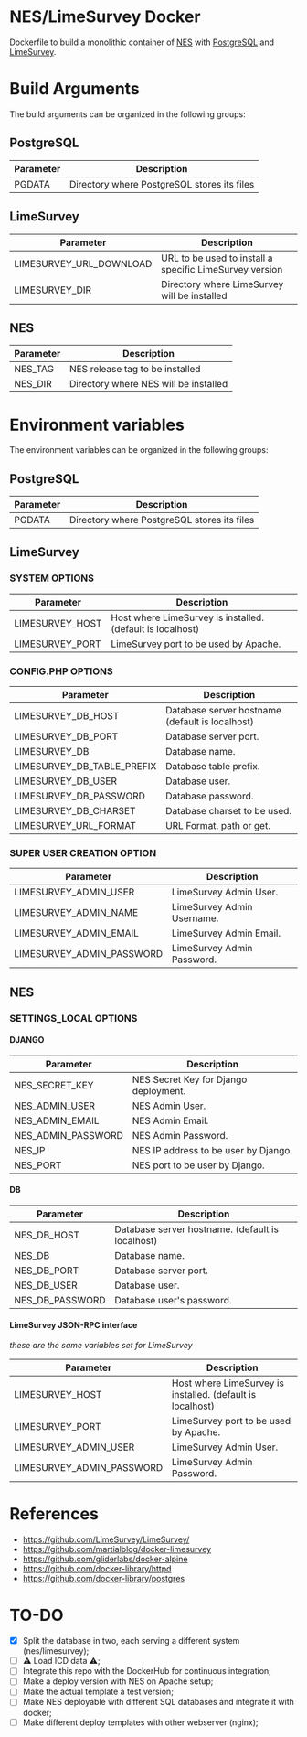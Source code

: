 # NES/LimeSurvey Docker

Dockerfile to build a monolithic container of [NES](https://github.com/neuromat/nes) with [PostgreSQL](https://www.postgresql.org) and [LimeSurvey](https://limesurvey.org).

# Build Arguments

The build arguments can be organized in the following groups:

## PostgreSQL

| Parameter | Description                                 |
| --------- | ------------------------------------------- |
| PGDATA    | Directory where PostgreSQL stores its files |

## LimeSurvey

| Parameter               | Description                                             |
| ----------------------- | ------------------------------------------------------- |
| LIMESURVEY_URL_DOWNLOAD | URL to be used to install a specific LimeSurvey version |
| LIMESURVEY_DIR          | Directory where LimeSurvey will be installed            |

## NES

| Parameter | Description                           |
| --------- | ------------------------------------- |
| NES_TAG   | NES release tag to be installed       |
| NES_DIR   | Directory where NES will be installed |

# Environment variables

The environment variables can be organized in the following groups:

## PostgreSQL

| Parameter | Description                                 |
| --------- | ------------------------------------------- |
| PGDATA    | Directory where PostgreSQL stores its files |

## LimeSurvey

### SYSTEM OPTIONS

| Parameter               | Description                                                |
| ----------------------- | ---------------------------------------------------------- |
| LIMESURVEY_HOST         | Host where LimeSurvey is installed. (default is localhost) |
| LIMESURVEY_PORT         | LimeSurvey port to be used by Apache.                      |

### CONFIG.PHP OPTIONS

| Parameter                  | Description                                      |
| -------------------------- | ------------------------------------------------ |
| LIMESURVEY_DB_HOST         | Database server hostname. (default is localhost) |
| LIMESURVEY_DB_PORT         | Database server port.                            |
| LIMESURVEY_DB              | Database name.                                   |
| LIMESURVEY_DB_TABLE_PREFIX | Database table prefix.                           |
| LIMESURVEY_DB_USER         | Database user.                                   |
| LIMESURVEY_DB_PASSWORD     | Database password.                               |
| LIMESURVEY_DB_CHARSET      | Database charset to be used.                     |
| LIMESURVEY_URL_FORMAT      | URL Format. path or get.                         |

### SUPER USER CREATION OPTION

| Parameter                 | Description                |
| ------------------------- | -------------------------- |
| LIMESURVEY_ADMIN_USER     | LimeSurvey Admin User.     |
| LIMESURVEY_ADMIN_NAME     | LimeSurvey Admin Username. |
| LIMESURVEY_ADMIN_EMAIL    | LimeSurvey Admin Email.    |
| LIMESURVEY_ADMIN_PASSWORD | LimeSurvey Admin Password. |

## NES

### SETTINGS_LOCAL OPTIONS

#### DJANGO

| Parameter          | Description                           |
| ------------------ | ------------------------------------- |
| NES_SECRET_KEY     | NES Secret Key for Django deployment. |
| NES_ADMIN_USER     | NES Admin User.                       |
| NES_ADMIN_EMAIL    | NES Admin Email.                      |
| NES_ADMIN_PASSWORD | NES Admin Password.                   |
| NES_IP             | NES IP address to be user by Django.  |
| NES_PORT           | NES port to be user by Django.        |

#### DB

| Parameter       | Description                                           |
| --------------- | ----------------------------------------------------- |
| NES_DB_HOST     | Database server hostname. (default is localhost)      |
| NES_DB          | Database name.                                        |
| NES_DB_PORT     | Database server port.                                 |
| NES_DB_USER     | Database user.                                        |
| NES_DB_PASSWORD | Database user's password.                             |

#### LimeSurvey JSON-RPC interface

_these are the same variables set for LimeSurvey_

| Parameter                 | Description                                                |
| ------------------------- | ---------------------------------------------------------- |
| LIMESURVEY_HOST           | Host where LimeSurvey is installed. (default is localhost) |
| LIMESURVEY_PORT           | LimeSurvey port to be used by Apache.                      |
| LIMESURVEY_ADMIN_USER     | LimeSurvey Admin User.                                     |
| LIMESURVEY_ADMIN_PASSWORD | LimeSurvey Admin Password.                                 |

# References

-   <https://github.com/LimeSurvey/LimeSurvey/>
-   <https://github.com/martialblog/docker-limesurvey>
-   <https://github.com/gliderlabs/docker-alpine>
-   <https://github.com/docker-library/httpd>
-   <https://github.com/docker-library/postgres>

# TO-DO

-   [x] Split the database in two, each serving a different system (nes/limesurvey);
-   [ ] :warning: Load ICD data :warning:;
-   [ ] Integrate this repo with the DockerHub for continuous integration;
-   [ ] Make a deploy version with NES on Apache setup;
-   [ ] Make the actual template a test version;
-   [ ] Make NES deployable with different SQL databases and integrate it with docker;
-   [ ] Make different deploy templates with other webserver (nginx);
